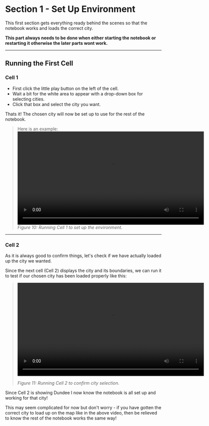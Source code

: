 # Section 1 - Set Up Environment

This first section gets everything ready behind the scenes so that the notebook works and loads the correct city.  

**This part always needs to be done when either starting the notebook or restarting it otherwise the later parts wont work.**

---

## Running the First Cell

### Cell 1

- First click the little play button on the left of the cell.  
- Wait a bit for the white area to appear with a drop-down box for selecting cities.  
- Click that box and select the city you want.

Thats it! The chosen city will now be set up to use for the rest of the notebook.

>Here is an example:  
><video src="Assets/vids/S1_cell1_Setup.mp4" controls width="600">
>  Your browser does not support the video tag.
></video>  
>*Figure 10: Running Cell 1 to set up the environment.*

---
### Cell 2
As it is always good to confirm things, let's check if we have actually loaded up the city we wanted.

Since the next cell (Cell 2) displays the city and its boundaries, we can run it to test if our chosen city has been loaded properly like this:  

><video src="Assets/vids/S1_Cell2_Confirm_City.mp4" controls width="600">
> Your browser does not support the video tag.
></video>  
>
>*Figure 11: Running Cell 2 to confirm city selection.*


Since Cell 2 is showing Dundee I now know the notebook is all set up and working for that city!

This may seem complicated for now but don't worry - if you have gotten the correct city to load up on the map like in the above video, then be relieved to know the rest of the notebook works the same way!

